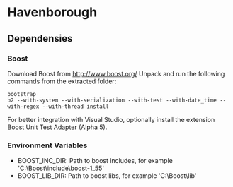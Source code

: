 Havenborough
============

Dependensies
------------
### Boost ###
Download Boost from http://www.boost.org/
Unpack and run the following commands from the extracted folder:

```
bootstrap
b2 --with-system --with-serialization --with-test --with-date_time --with-regex --with-thread install
```

For better integration with Visual Studio, optionally install the extension Boost Unit Test Adapter (Alpha 5).

### Environment Variables ###
- BOOST_INC_DIR: Path to boost includes, for example 'C:\Boost\include\boost-1_55'
- BOOST_LIB_DIR: Path to boost libs, for example 'C:\Boost\lib'
